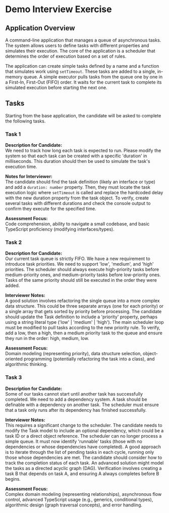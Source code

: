 # Demo Interview Exercise

## Application Overview

A command-line application that manages a queue of asynchronous tasks. The system allows users to define tasks with different properties and simulates their execution. The core of the application is a scheduler that determines the order of execution based on a set of rules.  
  
The application can create simple tasks defined by a name and a function that simulates work using `setTimeout`. These tasks are added to a single, in-memory queue.
A simple executor pulls tasks from the queue one by one in a First-In, First-Out (FIFO) order. It waits for the current task to complete its simulated execution before 
starting the next one.

## Tasks

Starting from the base application, the candidate will be asked to complete the following tasks.

### Task 1 

**Description for Candidate:**  
We need to track how long each task is expected to run. Please modify the system so that each task can be created with a specific 'duration' in milliseconds. This duration should then be used to simulate the task's execution time.

**Notes for Interviewer:**  
The candidate should find the task definition (likely an interface or type) and add a `duration: number` property. Then, they must locate the task execution logic where `setTimeout` is called and replace the hardcoded delay with the new duration property from the task object. To verify, create several tasks with different durations and check the console output to confirm they execute for the specified time.

**Assessment Focus:**  
Code comprehension, ability to navigate a small codebase, and basic TypeScript proficiency (modifying interfaces/types).

### Task 2

**Description for Candidate:**  
Our current task queue is strictly FIFO. We have a new requirement to introduce task priorities. We need to support 'low', 'medium', and 'high' priorities. The scheduler should always execute high-priority tasks before medium-priority ones, and medium-priority tasks before low-priority ones. Tasks of the same priority should still be executed in the order they were added.

**Interviewer Notes:**  
A good solution involves refactoring the single queue into a more complex data structure. This could be three separate arrays (one for each priority) or a single array that gets sorted by priority before processing. The candidate should update the Task definition to include a 'priority' property, perhaps using a string literal type ('low' | 'medium' | 'high'). The main scheduler loop must be modified to pull tasks according to the new priority rule. To verify, add a low, then a high, then a medium priority task to the queue and ensure they run in the order: high, medium, low.

**Assessment Focus:**  
Domain modeling (representing priority), data structure selection, object-oriented programming (potentially refactoring the task into a class), and algorithmic thinking.

### Task 3

**Description for Candidate:**  
Some of our tasks cannot start until another task has successfully completed. We need to add a dependency system. A task should be definable with a dependency on another task. The scheduler must ensure that a task only runs after its dependency has finished successfully.

**Interviewer Notes:**  
This requires a significant change to the scheduler. The candidate needs to modify the Task model to include an optional dependency, which could be a task ID or a direct object reference. The scheduler can no longer process a simple queue. It must now identify 'runnable' tasks (those with no dependencies or whose dependencies have completed). A good approach is to iterate through the list of pending tasks in each cycle, running only those whose dependencies are met. The candidate should consider how to track the completion status of each task. An advanced solution might model the tasks as a directed acyclic graph (DAG). Verification involves creating a task B that depends on task A, and ensuring A always completes before B begins.

**Assessment Focus:**   
Complex domain modeling (representing relationships), asynchronous flow control, advanced TypeScript usage (e.g., generics, conditional types), algorithmic design (graph traversal concepts), and error handling.
